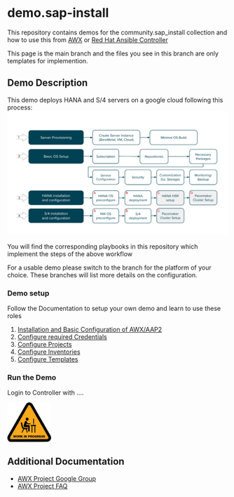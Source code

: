 # demo.sap-install

This repository contains demos for the community.sap_install collection
and how to use this from [AWX](https://github.com/ansible/awx) or [Red Hat Ansible Controller](https://www.ansible.com/products/controller?hsLang=en-us)

This page is the main branch and the files you see in this branch are only templates for implemention.

## Demo Description

This demo deploys HANA and S/4 servers on a google cloud following this process:
 ![Picture of workflow here](assets/img/workflow.png)

You will find the corresponding playbooks in this repository which implement the steps of the above workflow

For a usable demo please switch to the branch for the platform of your choice. These branches will list more details on the configuration.


### Demo setup

Follow the Documentation to setup your own demo and learn to use these roles

  1. [Installation and Basic Configuration of AWX/AAP2](assets/doc/01-install.md)
  2. [Configure required Credentials](assets/doc/02-credentials.md)
  3. [Configure Projects](assets/doc/03-projects.md)
  4. [Configure Inventories](assets/doc/04-inventories.md)
  5. [Configure Templates](assets/doc/05-templates.md)

### Run the Demo

Login to Controller with ....

<img src="assets/img/wip.png" width="100">



## Additional Documentation

- [AWX Project Google Group](^https://groups.google.com/g/awx-project)
- [AWX Project FAQ](^https://www.ansible.com/products/awx-project/faq)
